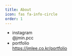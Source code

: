 ```yaml
---
title: About
icon: fas fa-info-circle
order: 1
---
```


- instagram    
    @jmin.pcc
- portfolio    
    https://jmlee.co.kr/portfolio

